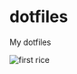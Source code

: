 # dotfiles
My dotfiles

![first rice](https://github.com/patunki/dotfiles/assets/96471980/cbfb1358-ed24-4b08-937c-fcc227a1a922)
